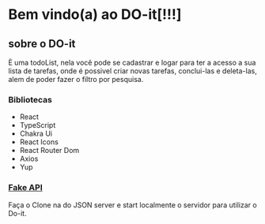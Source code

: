 # Bem vindo(a) ao **DO-it[!!!]**

## sobre o DO-it

È uma todoList, nela você pode se cadastrar e logar para ter a acesso a sua lista de tarefas, onde é possivel criar novas tarefas, conclui-las e deleta-las, alem de poder fazer o filtro por pesquisa.

### Bibliotecas

- React
- TypeScript
- Chakra Ui
- React Icons
- React Router Dom
- Axios
- Yup

### [Fake API](https://github.com/Emillyalmeida/json-server-doit)

Faça o Clone na do JSON server e start localmente o servidor para utilizar o Do-it.
